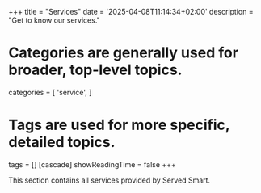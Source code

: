 +++
title = "Services"
date = '2025-04-08T11:14:34+02:00'
description = "Get to know our services."
# Categories are generally used for broader, top-level topics.
categories = [
 'service',
]
# Tags are used for more specific, detailed topics.
tags = []
[cascade]
showReadingTime = false
+++

This section contains all services provided by Served Smart.

